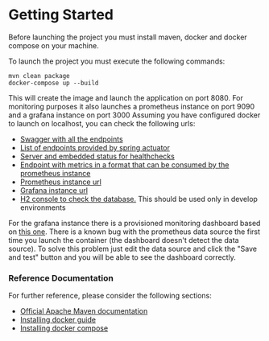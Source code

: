 # Getting Started
Before launching the project you must install maven, docker and docker compose on your machine.

To launch the project you must execute the following commands:
```
mvn clean package
docker-compose up --build
```

This will create the image and launch the application on port 8080. For monitoring purposes it also launches a prometheus instance on port 9090 and a grafana instance on port 3000
Assuming you have configured docker to launch on localhost, you can check the following urls:

* [Swagger with all the endpoints](http://localhost:8080/swagger-ui/index.html#/)
* [List of endpoints provided by spring actuator](http://localhost:8080/actuator/)
* [Server and embedded status for healthchecks](http://localhost:8080/actuator/health)
* [Endpoint with metrics in a format that can be consumed by the prometheus instance](http://localhost:8080/actuator/prometheus)
* [Prometheus instance url](http://localhost:9090/graph)
* [Grafana instance url](http://localhost:3000/)
* [H2 console to check the database.](http://localhost:8080/h2-console/) This should be used only in develop environments

For the grafana instance there is a provisioned monitoring dashboard based on [this one](https://grafana.com/grafana/dashboards/6756-spring-boot-statistics/).
There is a known bug with the prometheus data source the first time you launch the container (the dashboard doesn't detect the data source).
To solve this problem just edit the data source and click the "Save and test" button and you will be able to see the dashboard correctly.

### Reference Documentation
For further reference, please consider the following sections:

* [Official Apache Maven documentation](https://maven.apache.org/guides/index.html)
* [Installing docker guide](https://docs.docker.com/engine/install/)
* [Installing docker compose](https://docs.docker.com/compose/install/)